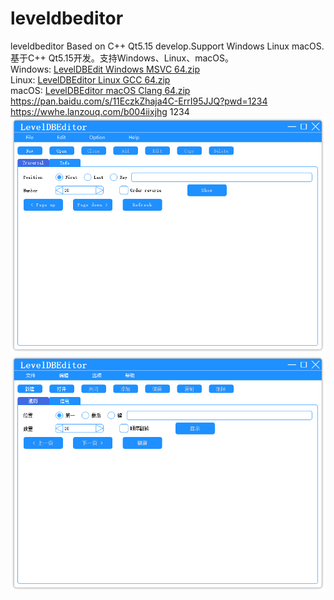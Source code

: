# leveldbeditor
leveldbeditor
Based on C++ Qt5.15 develop.Support Windows Linux macOS.  
基于C++ Qt5.15开发。支持Windows、Linux、macOS。  
Windows: [LevelDBEdit Windows MSVC 64.zip](https://github.com/kuailexiaowangzi/leveldbeditor/blob/main/LevelDBEdit%20Windows%20MSVC%2064.zip)  
Linux: [LevelDBEditor Linux GCC 64.zip](https://github.com/kuailexiaowangzi/leveldbeditor/blob/main/LevelDBEditor%20Linux%20GCC%2064.zip)  
macOS: [LevelDBEditor macOS Clang 64.zip](https://github.com/kuailexiaowangzi/leveldbeditor/blob/main/LevelDBEditor%20macOS%20Clang%2064.zip)  
https://pan.baidu.com/s/11EczkZhaja4C-ErrI95JJQ?pwd=1234  
https://wwhe.lanzouq.com/b004iixjhg 1234  
![English](https://raw.githubusercontent.com/kuailexiaowangzi/leveldbeditor/refs/heads/main/English.png)
![Chinese](https://raw.githubusercontent.com/kuailexiaowangzi/leveldbeditor/refs/heads/main/Chinese.png)
